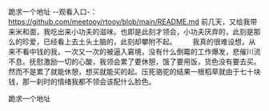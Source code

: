 跪求一个地址
--观看入口-：https://github.com/meetooy/rtooy/blob/main/README.md
前几天，又给我带来米和面，我吃出来小功夫的滋味。也即是此刻才领会，小功夫厌弃的，此刻是那么的珍爱，已经看上去土头土脑的，此刻却攀附不起。
　　我真的很难设想，从来不看中钱的我，一次又一次的被逼入窘境，没有什么倒霉的工作爆发，悲催川流不息。抚慰激励一切的心酸，我领会累了要休憩，饿了要用饭，货色没有要去买。然而不是累了就能休憩，想买就能买的起。压死骆驼的结果一根稻草就由于七十块钱，那一刹时的情绪我都不领会该配什么脸色。

跪求一个地址
